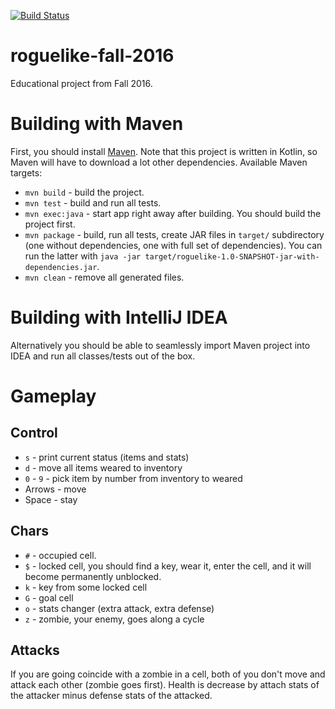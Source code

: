 [![Build Status](https://travis-ci.org/yeputons/roguelike-fall-2016.svg?branch=master)](https://travis-ci.org/yeputons/roguelike-fall-2016)

# roguelike-fall-2016
Educational project from Fall 2016.


# Building with Maven

First, you should install <a href="https://maven.apache.org/">Maven</a>.
Note that this project is written in Kotlin, so Maven will have to download a lot other dependencies.
Available Maven targets:

* `mvn build` - build the project.
* `mvn test` - build and run all tests.
* `mvn exec:java` - start app right away after building. You should build the project first.
* `mvn package` - build, run all tests, create JAR files in `target/` subdirectory (one without dependencies, one with full set of dependencies).
You can run the latter with `java -jar target/roguelike-1.0-SNAPSHOT-jar-with-dependencies.jar`.
* `mvn clean` - remove all generated files.

# Building with IntelliJ IDEA

Alternatively you should be able to seamlessly import Maven project into IDEA and run all classes/tests out of the box.

# Gameplay

## Control
* `s` - print current status (items and stats)
* `d` - move all items weared to inventory
* `0` - `9` - pick item by number from inventory to weared
* Arrows - move
* Space - stay

## Chars
* `#` - occupied cell.
* `$` - locked cell, you should find a key, wear it, enter the cell, and it will become permanently unblocked.
* `k` - key from some locked cell
* `G` - goal cell
* `o` - stats changer (extra attack, extra defense)
* `z` - zombie, your enemy, goes along a cycle

## Attacks
If you are going coincide with a zombie in a cell, both of you don't move and attack each other (zombie goes first).
Health is decrease by attach stats of the attacker minus defense stats of the attacked.
